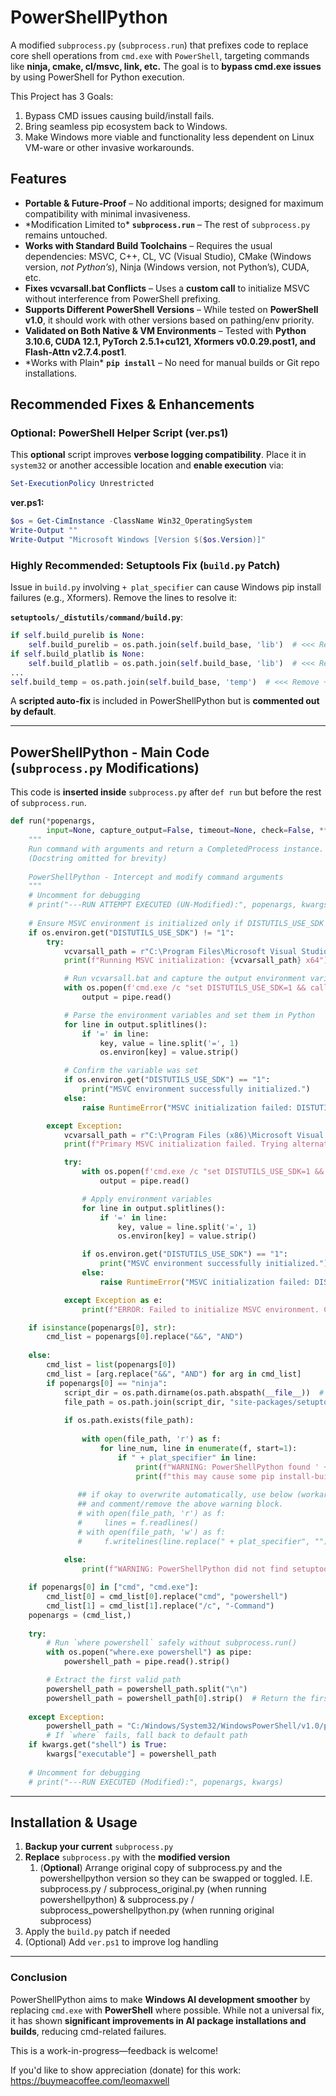 # PowerShellPython

A modified `subprocess.py` (`subprocess.run`) that prefixes code to replace core shell operations from `cmd.exe` with `PowerShell`, targeting commands like **ninja, cmake, cl/msvc, link, etc.** The goal is to **bypass cmd.exe issues** by using PowerShell for Python execution.

This Project has 3 Goals:
1. Bypass CMD issues causing build/install fails.
2. Bring seamless pip ecosystem back to Windows.
3. Make Windows more viable and functionality less dependent on Linux VM-ware or other invasive workarounds.

## Features

- **Portable & Future-Proof** – No additional imports; designed for maximum compatibility with minimal invasiveness.
- \*Modification Limited to\* **`subprocess.run`** – The rest of `subprocess.py` remains untouched.
- **Works with Standard Build Toolchains** – Requires the usual dependencies: MSVC, C++, CL, VC (Visual Studio), CMake (Windows version, *not Python’s*), Ninja (Windows version, not Python’s), CUDA, etc.
- **Fixes vcvarsall.bat Conflicts** – Uses a **custom call** to initialize MSVC without interference from PowerShell prefixing.
- **Supports Different PowerShell Versions** – While tested on **PowerShell v1.0**, it should work with other versions based on pathing/env priority.
- **Validated on Both Native & VM Environments** – Tested with **Python 3.10.6, CUDA 12.1, PyTorch 2.5.1+cu121, Xformers v0.0.29.post1, and Flash-Attn v2.7.4.post1**.
- \*Works with Plain\* **`pip install`** – No need for manual builds or Git repo installations.

## Recommended Fixes & Enhancements

### **Optional: PowerShell Helper Script (ver.ps1)**

This **optional** script improves **verbose logging compatibility**. Place it in `system32` or another accessible location and **enable execution** via:

```powershell
Set-ExecutionPolicy Unrestricted
```

**ver.ps1:**

```powershell
$os = Get-CimInstance -ClassName Win32_OperatingSystem
Write-Output ""
Write-Output "Microsoft Windows [Version $($os.Version)]"
```

### Highly Recommended: Setuptools Fix (`build.py` Patch)

Issue in `build.py` involving `+ plat_specifier` can cause Windows pip install failures (e.g., Xformers). Remove the lines to resolve it:

**`setuptools/_distutils/command/build.py`**:

```python
if self.build_purelib is None:
    self.build_purelib = os.path.join(self.build_base, 'lib')  # <<< Remove + plat_specifier
if self.build_platlib is None:
    self.build_platlib = os.path.join(self.build_base, 'lib')  # <<< Remove + plat_specifier
...
self.build_temp = os.path.join(self.build_base, 'temp')  # <<< Remove + plat_specifier
```

A **scripted auto-fix** is included in PowerShellPython but is **commented out by default**.

---

## **PowerShellPython - Main Code (**`subprocess.py` Modifications)

This code is **inserted inside** `subprocess.py` after `def run` but before the rest of `subprocess.run`.

```python
def run(*popenargs,
        input=None, capture_output=False, timeout=None, check=False, **kwargs):
    """
    Run command with arguments and return a CompletedProcess instance.
    (Docstring omitted for brevity)
    
    PowerShellPython - Intercept and modify command arguments
    """
    # Uncomment for debugging
    # print("---RUN ATTEMPT EXECUTED (UN-Modified):", popenargs, kwargs)
    
    # Ensure MSVC environment is initialized only if DISTUTILS_USE_SDK is NOT set
    if os.environ.get("DISTUTILS_USE_SDK") != "1":
        try:
            vcvarsall_path = r"C:\Program Files\Microsoft Visual Studio\2022\Community\VC\Auxiliary\Build\vcvarsall.bat"
            print(f"Running MSVC initialization: {vcvarsall_path} x64")

            # Run vcvarsall.bat and capture the output environment variables
            with os.popen(f'cmd.exe /c "set DISTUTILS_USE_SDK=1 && call \"{vcvarsall_path}\" x64 && set"') as pipe:
                output = pipe.read()

            # Parse the environment variables and set them in Python
            for line in output.splitlines():
                if '=' in line:
                    key, value = line.split('=', 1)
                    os.environ[key] = value.strip()

            # Confirm the variable was set
            if os.environ.get("DISTUTILS_USE_SDK") == "1":
                print("MSVC environment successfully initialized.")
            else:
                raise RuntimeError("MSVC initialization failed: DISTUTILS_USE_SDK not set.")

        except Exception:
            vcvarsall_path = r"C:\Program Files (x86)\Microsoft Visual Studio\2022\Community\VC\Auxiliary\Build\vcvarsall.bat"
            print(f"Primary MSVC initialization failed. Trying alternative: {vcvarsall_path} x64")

            try:
                with os.popen(f'cmd.exe /c "set DISTUTILS_USE_SDK=1 && call \"{vcvarsall_path}\" x64 && set"') as pipe:
                    output = pipe.read()

                # Apply environment variables
                for line in output.splitlines():
                    if '=' in line:
                        key, value = line.split('=', 1)
                        os.environ[key] = value.strip()

                if os.environ.get("DISTUTILS_USE_SDK") == "1":
                    print("MSVC environment successfully initialized.")
                else:
                    raise RuntimeError("MSVC initialization failed: DISTUTILS_USE_SDK not set.")

            except Exception as e:
                print(f"ERROR: Failed to initialize MSVC environment. Compilation may fail! ({e})")

    if isinstance(popenargs[0], str):
        cmd_list = popenargs[0].replace("&&", "AND")
        
    else:
        cmd_list = list(popenargs[0])
        cmd_list = [arg.replace("&&", "AND") for arg in cmd_list]
        if popenargs[0] == "ninja":
            script_dir = os.path.dirname(os.path.abspath(__file__))  # Get the directory of the script
            file_path = os.path.join(script_dir, "site-packages/setuptools/_distutils/command/build.py")
            
            if os.path.exists(file_path):
                
                with open(file_path, 'r') as f:
                    for line_num, line in enumerate(f, start=1):
                        if " + plat_specifier" in line:
                            print(f"WARNING: PowerShellPython found ' + plat_specifier' in setuptools/_distutils/command/build.py at line {line_num}.")
                            print(f"this may cause some pip install-builds to fail on windows! (I.E. Xformers)")
                            
               ## if okay to overwrite automatically, use below (workaround for automatic updates etc.)
               ## and comment/remove the above warning block.
               # with open(file_path, 'r') as f:
               #     lines = f.readlines()
               # with open(file_path, 'w') as f:
               #     f.writelines(line.replace(" + plat_specifier", "") for line in lines)
                    
            else:
                print(f"WARNING: PowerShellPython did not find setuptools!")

    if popenargs[0] in ["cmd", "cmd.exe"]:
        cmd_list[0] = cmd_list[0].replace("cmd", "powershell")
        cmd_list[1] = cmd_list[1].replace("/c", "-Command")
    popenargs = (cmd_list,)
    
    try:
        # Run `where powershell` safely without subprocess.run()
        with os.popen("where.exe powershell") as pipe:
            powershell_path = pipe.read().strip()

        # Extract the first valid path
        powershell_path = powershell_path.split("\n")
        powershell_path = powershell_path[0].strip()  # Return the first valid path
        
    except Exception:
        powershell_path = "C:/Windows/System32/WindowsPowerShell/v1.0/powershell.exe"  
        # If `where` fails, fall back to default path    
    if kwargs.get("shell") is True:
        kwargs["executable"] = powershell_path
    
    # Uncomment for debugging
    # print("---RUN EXECUTED (Modified):", popenargs, kwargs)
```

---

## **Installation & Usage**

1. **Backup your current** `subprocess.py` 
2. **Replace** `subprocess.py` with the **modified version** 
   1. (**Optional**) Arrange original copy of subprocess.py and the powershellpython version so they can be swapped or toggled.
      I.E.
      subprocess.py / subprocess_original.py (when running powershellpython)
      &
      subprocess.py / subprocess_powershellpython.py (when running original subprocess)
3. Apply the `build.py` patch if needed
4. (Optional) Add `ver.ps1` to improve log handling

---

### **Conclusion**

PowerShellPython aims to make **Windows AI development smoother** by replacing `cmd.exe` with **PowerShell** where possible. While not a universal fix, it has shown **significant improvements in AI package installations and builds**, reducing cmd-related failures.

This is a work-in-progress—feedback is welcome!

If you'd like to show appreciation (donate) for this work:
https://buymeacoffee.com/leomaxwell
